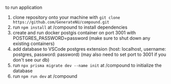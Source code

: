 to run application
1. clone repository onto your machine with `git clone https://github.com/GenerateNU/compound.git`
2. run `npm install` at <some path>/compound to install dependencies
3. create and run docker postgis container on port 3001 with POSTGRES_PASSWORD=password (make sure to shut down any existing containers)
4. add database to VSCode postgres extension (host: localhost, username: postgres, password: password) (may also need to set port to 3001 if you don't see our db)
5. run `npx prisma migrate dev --name init` at <some path>/compound to initialize the database
6. run `npm run dev` at <some path>/compound
